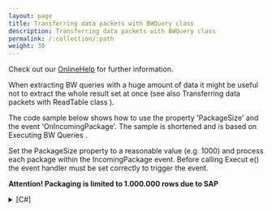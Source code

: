 ```yaml
---
layout: page
title: Transferring data packets with BWQuery class
description: Transferring data packets with BWQuery class
permalink: /:collection/:path
weight: 30
---
```


Check out our [OnlineHelp](https://help.theobald-software.com/en/) for further information.

When extracting BW queries with a huge amount of data it might be useful not to extract the whole result set at once (see also Transferring data packets with ReadTable class ).

The code sample below shows how to use the property 'PackageSize' and the event 'OnIncomingPackage'. The sample is shortened and is based on Executing BW Queries .

Set the PackageSize property to a reasonable value (e.g. 1000) and process each package within the IncomingPackage event. Before calling Execut e() the event handler must be set correctly to trigger the event.

**Attention! Packaging is limited to 1.000.000 rows due to SAP**

<details>
<summary>[C#]</summary>
{% highlight csharp %}
private void Go_Click(object sender, System.EventArgs e)
{
    // Open R3Connection and create BWQuery object
  
    query.PackageSize = 1000;
    query.IncomingPackage += new BWCube.OnIncomingPackage(query_IncomingPackage);
  
    query.Execut e();
}
  
void query_IncomingPackage(BWCube Sender, MDXExecuter mdxexecuter, DataTable PackageResult)
{
    MessageBox.Show("A new data package has arrived");
    this.dataGrid1.DataSource = PackageResult;
}
{% endhighlight %}
</details>
